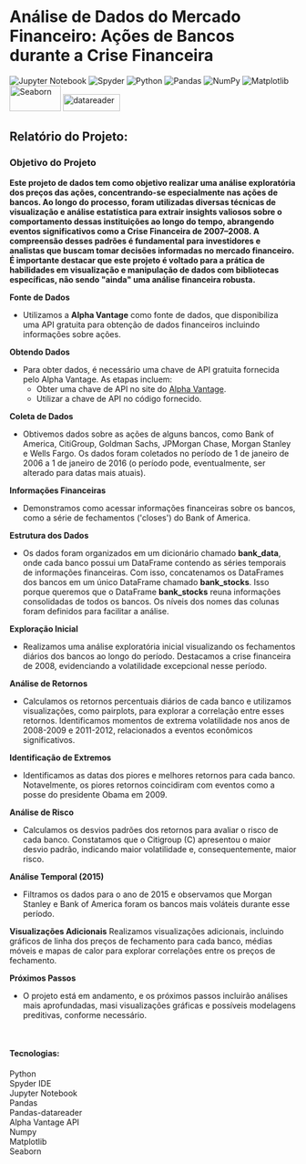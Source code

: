<h1>Análise de Dados do Mercado Financeiro: Ações de Bancos durante a Crise Financeira</h1>

 <div>
   
![Jupyter Notebook](https://img.shields.io/badge/jupyter-%23FA0F00.svg?style=for-the-badge&logo=jupyter&logoColor=white)
![Spyder](https://img.shields.io/badge/Spyder-838485?style=for-the-badge&logo=spyder%20ide&logoColor=maroon)
![Python](https://img.shields.io/badge/python-3670A0?style=for-the-badge&logo=python&logoColor=ffdd54)
![Pandas](https://img.shields.io/badge/pandas-%23150458.svg?style=for-the-badge&logo=pandas&logoColor=white)
![NumPy](https://img.shields.io/badge/numpy-%23013243.svg?style=for-the-badge&logo=numpy&logoColor=white)
![Matplotlib](https://img.shields.io/badge/Matplotlib-%23ffffff.svg?style=for-the-badge&logo=Matplotlib&logoColor=black)
<img src="https://seaborn.pydata.org/_static/logo-wide-lightbg.svg" alt="Seaborn" width="90" height="45">
<img src="https://pandas-datareader.readthedocs.io/en/latest/_static/pandas-datareader-plain.svg" alt="datareader" width="100" height="30">

 </div>
 <div>
   
<h2>Relatório do Projeto:</h2>

<h3>Objetivo do Projeto</h3>

**Este projeto de dados tem como objetivo realizar uma análise exploratória dos preços das ações, concentrando-se especialmente nas ações de bancos. Ao longo do processo, foram utilizadas diversas técnicas de visualização e análise estatística para extrair insights valiosos sobre o comportamento dessas instituições ao longo do tempo, abrangendo eventos significativos como a Crise Financeira de 2007–2008. A compreensão desses padrões é fundamental para investidores e analistas que buscam tomar decisões informadas no mercado financeiro. É importante destacar que este projeto é voltado para a prática de habilidades em visualização e manipulação de dados com bibliotecas específicas, não sendo "ainda" uma análise financeira robusta.**

</div>

**Fonte de Dados**
* Utilizamos a **Alpha Vantage** como fonte de dados, que disponibiliza uma API gratuita para obtenção de dados financeiros incluindo informações sobre ações.

**Obtendo Dados**
* Para obter dados, é necessário uma chave de API gratuita fornecida pelo Alpha Vantage. As etapas incluem:
   - Obter uma chave de API no site do [Alpha Vantage](https://www.alphavantage.co/support/#api-key).
   - Utilizar a chave de API no código fornecido.

**Coleta de Dados**
* Obtivemos dados sobre as ações de alguns bancos, como Bank of America, CitiGroup, Goldman Sachs, JPMorgan Chase, Morgan Stanley e Wells Fargo. Os dados foram coletados no período de 1 de janeiro de 2006 a 1 de janeiro de 2016 (o período pode, eventualmente, ser alterado para datas mais atuais).

**Informações Financeiras**
* Demonstramos como acessar informações financeiras sobre os bancos, como a série de fechamentos ('closes') do Bank of America.

**Estrutura dos Dados**
* Os dados foram organizados em um dicionário chamado **bank_data**, onde cada banco possui um DataFrame contendo as séries temporais de informações financeiras. Com isso, concatenamos os DataFrames dos bancos em um único DataFrame chamado **bank_stocks**. Isso porque queremos que o DataFrame **bank_stocks** reuna informações consolidadas de todos os bancos. Os níveis dos nomes das colunas foram definidos para facilitar a análise. 

**Exploração Inicial**
* Realizamos uma análise exploratória inicial visualizando os fechamentos diários dos bancos ao longo do período. Destacamos a crise financeira de 2008, evidenciando a volatilidade excepcional nesse período.

**Análise de Retornos**
* Calculamos os retornos percentuais diários de cada banco e utilizamos visualizações, como pairplots, para explorar a correlação entre esses retornos. Identificamos momentos de extrema volatilidade nos anos de 2008-2009 e 2011-2012, relacionados a eventos econômicos significativos.

**Identificação de Extremos**
* Identificamos as datas dos piores e melhores retornos para cada banco. Notavelmente, os piores retornos coincidiram com eventos como a posse do presidente Obama em 2009.

**Análise de Risco**
* Calculamos os desvios padrões dos retornos para avaliar o risco de cada banco. Constatamos que o Citigroup (C) apresentou o maior desvio padrão, indicando maior volatilidade e, consequentemente, maior risco.

**Análise Temporal (2015)**
* Filtramos os dados para o ano de 2015 e observamos que Morgan Stanley e Bank of America foram os bancos mais voláteis durante esse período.

**Visualizações Adicionais**
Realizamos visualizações adicionais, incluindo gráficos de linha dos preços de fechamento para cada banco, médias móveis e mapas de calor para explorar correlações entre os preços de fechamento.

**Próximos Passos**
* O projeto está em andamento, e os próximos passos incluirão análises mais aprofundadas, masi visualizações gráficas e possíveis modelagens preditivas, conforme necessário.

<div>
<br>
<h4>Tecnologias:</h4>
Python
<br>Spyder IDE
<br>Jupyter Notebook
<br>Pandas
<br>Pandas-datareader
<br>Alpha Vantage API
<br>Numpy
<br>Matplotlib
<br>Seaborn
</div>
